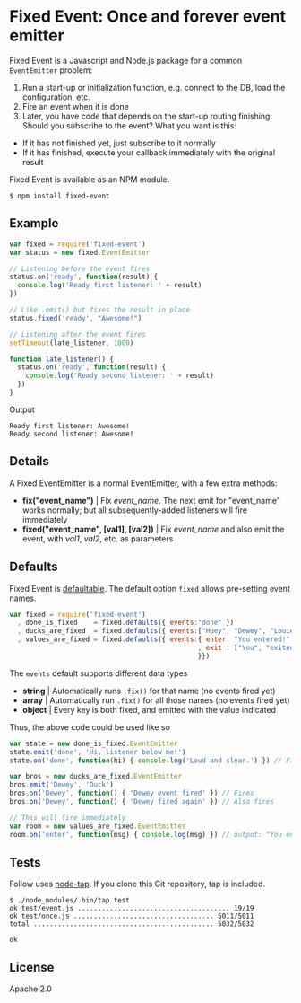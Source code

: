 # Fixed Event: Once and forever event emitter

Fixed Event is a Javascript and Node.js package for a common `EventEmitter` problem:

1. Run a start-up or initialization function, e.g. connect to the DB, load the configuration, etc.
1. Fire an event when it is done
1. Later, you have code that depends on the start-up routing finishing. Should you subscribe to the event? What you want is this:
  * If it has not finished yet, just subscribe to it normally
  * If it has finished, execute your callback immediately with the original result

Fixed Event is available as an NPM module.

    $ npm install fixed-event

## Example

```javascript
var fixed = require('fixed-event')
var status = new fixed.EventEmitter

// Listening before the event fires
status.on('ready', function(result) {
  console.log('Ready first listener: ' + result)
})

// Like .emit() but fixes the result in place
status.fixed('ready', "Awesome!")

// Listening after the event fires
setTimeout(late_listener, 1000)

function late_listener() {
  status.on('ready', function(result) {
    console.log('Ready second listener: ' + result)
  })
}
```

Output

    Ready first listener: Awesome!
    Ready second listener: Awesome!

## Details

A Fixed EventEmitter is a normal EventEmitter, with a few extra methods:

* **fix("event_name")** | Fix *event_name*. The next emit for "event_name" works normally; but all subsequently-added listeners will fire immediately
* **fixed("event_name", [val1], [val2])** | Fix *event_name* and also emit the event, with *val1*, *val2*, etc. as parameters

## Defaults

Fixed Event is [defaultable][def]. The default option `fixed` allows pre-setting event names.

```javascript
var fixed = require('fixed-event')
  , done_is_fixed    = fixed.defaults({ events:"done" })
  , ducks_are_fixed  = fixed.defaults({ events:["Huey", "Dewey", "Louie"] })
  , values_are_fixed = fixed.defaults({ events:{ enter: "You entered!"
                                               , exit : ["You", "exited"]
                                               }})
```

The `events` default supports different data types

* **string** | Automatically runs `.fix()` for that name (no events fired yet)
* **array** | Automatically run `.fix()` for all those names (no events fired yet)
* **object** | Every key is both fixed, and emitted with the value indicated

Thus, the above code could be used like so

```javascript
var state = new done_is_fixed.EventEmitter
state.emit('done', 'Hi, listener below me!')
state.on('done', function(hi) { console.log('Loud and clear.') }) // Fires

var bros = new ducks_are_fixed.EventEmitter
bros.emit('Dewey', 'Duck')
bros.on('Dewey', function() { 'Dewey event fired' }) // Fires
bros.on('Dewey', function() { 'Dewey fired again' }) // Also fires

// This will fire immediately
var room = new values_are_fixed.EventEmitter
room.on('enter', function(msg) { console.log(msg) }) // output: "You entered!"
```

## Tests

Follow uses [node-tap][tap]. If you clone this Git repository, tap is included.

    $ ./node_modules/.bin/tap test
    ok test/event.js ...................................... 19/19
    ok test/once.js ................................... 5011/5011
    total ............................................. 5032/5032

    ok

## License

Apache 2.0

[tap]: https://github.com/isaacs/node-tap
[def]: https://github.com/iriscouch/defaultable
